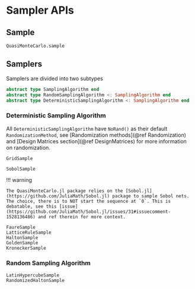 # Sampler APIs

## Sample

```@docs
QuasiMonteCarlo.sample
```

## Samplers

Samplers are divided into two subtypes

```julia
abstract type SamplingAlgorithm end
abstract type RandomSamplingAlgorithm <: SamplingAlgorithm end
abstract type DeterministicSamplingAlgorithm <: SamplingAlgorithm end
```

### Deterministic Sampling Algorithm

All `DeterministicSamplingAlgorithm` have `NoRand()` as their default `RandomizationMethod`, see [Randomization methods](@ref Randomization) and [Design Matrices section](@ref DesignMatrices) for more information on randomization.

```@docs
GridSample
```

```@docs
SobolSample
```

!!! warning
    
    The QuasiMonteCarlo.jl package relies on the [Sobol.jl](https://github.com/JuliaMath/Sobol.jl) package to sample Sobol nets. The choice, there is to NOT start the sequence at `0`. This is debatable, see this [issue](https://github.com/JuliaMath/Sobol.jl/issues/31#issuecomment-1528136486) and ref therein for more context.

```@docs
FaureSample
LatticeRuleSample
HaltonSample
GoldenSample
KroneckerSample
```

### Random Sampling Algorithm

```@docs
LatinHypercubeSample
RandomizedHaltonSample
```
